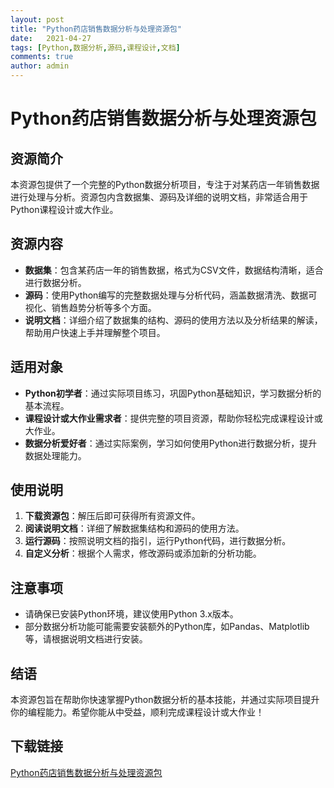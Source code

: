 ```yaml
---
layout: post
title: "Python药店销售数据分析与处理资源包"
date:   2021-04-27
tags: [Python,数据分析,源码,课程设计,文档]
comments: true
author: admin
---
```

# Python药店销售数据分析与处理资源包

## 资源简介

本资源包提供了一个完整的Python数据分析项目，专注于对某药店一年销售数据进行处理与分析。资源包内含数据集、源码及详细的说明文档，非常适合用于Python课程设计或大作业。

## 资源内容

- **数据集**：包含某药店一年的销售数据，格式为CSV文件，数据结构清晰，适合进行数据分析。
- **源码**：使用Python编写的完整数据处理与分析代码，涵盖数据清洗、数据可视化、销售趋势分析等多个方面。
- **说明文档**：详细介绍了数据集的结构、源码的使用方法以及分析结果的解读，帮助用户快速上手并理解整个项目。

## 适用对象

- **Python初学者**：通过实际项目练习，巩固Python基础知识，学习数据分析的基本流程。
- **课程设计或大作业需求者**：提供完整的项目资源，帮助你轻松完成课程设计或大作业。
- **数据分析爱好者**：通过实际案例，学习如何使用Python进行数据分析，提升数据处理能力。

## 使用说明

1. **下载资源包**：解压后即可获得所有资源文件。
2. **阅读说明文档**：详细了解数据集结构和源码的使用方法。
3. **运行源码**：按照说明文档的指引，运行Python代码，进行数据分析。
4. **自定义分析**：根据个人需求，修改源码或添加新的分析功能。

## 注意事项

- 请确保已安装Python环境，建议使用Python 3.x版本。
- 部分数据分析功能可能需要安装额外的Python库，如Pandas、Matplotlib等，请根据说明文档进行安装。

## 结语

本资源包旨在帮助你快速掌握Python数据分析的基本技能，并通过实际项目提升你的编程能力。希望你能从中受益，顺利完成课程设计或大作业！

## 下载链接

[Python药店销售数据分析与处理资源包](https://pan.quark.cn/s/5ce6ef4c084a)